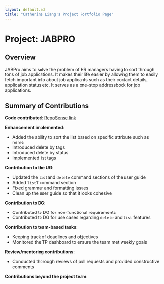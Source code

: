 ```yaml
---
layout: default.md
title: "Catherine Liang's Project Portfolio Page"
---
```


# Project: JABPRO
## Overview 
JABPro aims to solve the problem of HR managers having to sort through tons of job applications. 
It makes their life easier by allowing them to easily fetch important info about job applicants such as their contact details, application status etc. It serves as a one-stop addressbook for job applications.
## Summary of Contributions
**Code contributed**: [RepoSense link](https://nus-cs2103-ay2324s1.github.io/tp-dashboard/?search=ketweeen&breakdown=false&sort=groupTitle%20dsc&sortWithin=title&since=2023-09-22&timeframe=commit&mergegroup=&groupSelect=groupByRepos)

**Enhancement implemented**:
* Added the ability to sort the list based on specific attribute such as name
* Introduced delete by tags
* Introduced delete by status
* Implemented list tags

**Contribution to the UG**:
* Updated the `list`and `delete` command sections of the user guide
* Added `listT` command section
* Fixed grammar and formatting issues
* Clean up the user guide so that it looks cohesive

**Contribution to DG**:
* Contributed to DG for non-functional requirements
* Contributed to DG for use cases regarding `delete` and `list` features

**Contribution to team-based tasks**:
* Keeping track of deadlines and objectives
* Monitored the TP dashboard to ensure the team met weekly goals

**Review/mentoring contributions**:
* Conducted thorough reviews of pull requests and provided constructive comments

**Contributions beyond the project team**:
